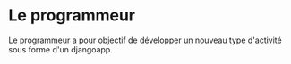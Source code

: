
# Le programmeur 

Le programmeur a pour objectif de développer un nouveau type d'activité sous forme d'un djangoapp.

